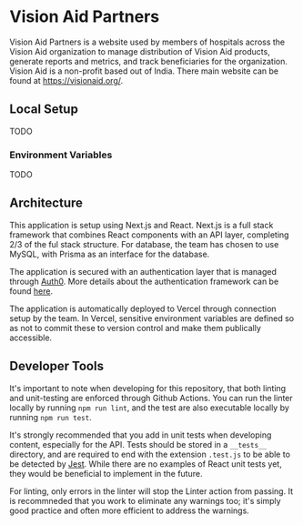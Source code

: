 # Vision Aid Partners

Vision Aid Partners is a website used by members of hospitals across the Vision Aid organization to
manage distribution of Vision Aid products, generate reports and metrics, and track beneficiaries 
for the organization. Vision Aid is a non-profit based out of India. There main website can be found
at https://visionaid.org/.

## Local Setup

TODO

### Environment Variables

TODO

## Architecture

This application is setup using Next.js and React. Next.js is a full stack framework that combines
React components with an API layer, completing 2/3 of the ful stack structure. For database, the
team has chosen to use MySQL, with Prisma as an interface for the database.

The application is secured with an authentication layer that is managed through [Auth0](https://auth0.com/).
More details about the authentication framework can be found [here](./pages/api/auth/README.md).

The application is automatically deployed to Vercel through connection setup by the team. In Vercel,
sensitive environment variables are defined so as not to commit these to version control and make
them publically accessible.

## Developer Tools

It's important to note when developing for this repository, that both linting and unit-testing are
enforced through Github Actions. You can run the linter locally by running `npm run lint`, and the
test are also executable locally by running `npm run test`.

It's strongly recommended that you add in unit tests when developing content, especially for the
API. Tests should be stored in a `__tests__` directory, and are required to end with the extension
`.test.js` to be able to be detected by [Jest](https://jestjs.io/). While there are no examples of
React unit tests yet, they would be beneficial to implement in the future.

For linting, only errors in the linter will stop the Linter action from passing. It is recommneded
that you work to eliminate any warnings too; it's simply good practice and often more efficient to
address the warnings.

